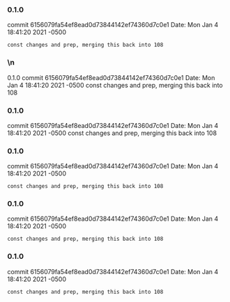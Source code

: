 ### 0.1.0

commit 6156079fa54ef8ead0d73844142ef74360d7c0e1
Date: Mon Jan 4 18:41:20 2021 -0500

    const changes and prep, merging this back into 108
### \n
0.1.0
commit 6156079fa54ef8ead0d73844142ef74360d7c0e1
Date:   Mon Jan 4 18:41:20 2021 -0500
    const changes and prep, merging this back into 108
### 0.1.0

commit 6156079fa54ef8ead0d73844142ef74360d7c0e1
Date:   Mon Jan 4 18:41:20 2021 -0500
    const changes and prep, merging this back into 108
### 0.1.0

commit 6156079fa54ef8ead0d73844142ef74360d7c0e1
Date:   Mon Jan 4 18:41:20 2021 -0500

    const changes and prep, merging this back into 108
### 0.1.0

commit 6156079fa54ef8ead0d73844142ef74360d7c0e1
Date:   Mon Jan 4 18:41:20 2021 -0500

    const changes and prep, merging this back into 108

### 0.1.0

commit 6156079fa54ef8ead0d73844142ef74360d7c0e1
Date:   Mon Jan 4 18:41:20 2021 -0500

    const changes and prep, merging this back into 108

